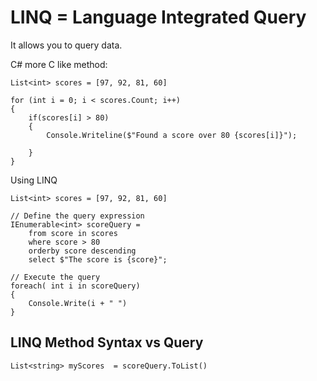 # LINQ = Language Integrated Query
It allows you to query data.

C# more C like method:
```
List<int> scores = [97, 92, 81, 60]

for (int i = 0; i < scores.Count; i++)
{
    if(scores[i] > 80)
    {
        Console.Writeline($"Found a score over 80 {scores[i]}");

    }
}
```
Using LINQ
```
List<int> scores = [97, 92, 81, 60]

// Define the query expression
IEnumerable<int> scoreQuery = 
    from score in scores
    where score > 80
    orderby score descending
    select $"The score is {score}";

// Execute the query
foreach( int i in scoreQuery)
{
    Console.Write(i + " ")
}
```
## LINQ Method Syntax vs Query

```
List<string> myScores  = scoreQuery.ToList()
``` 
